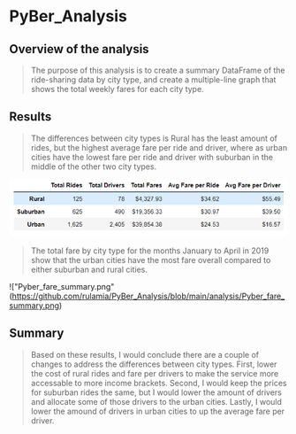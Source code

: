 # PyBer_Analysis
 
## Overview of the analysis
> The purpose of this analysis is to create a summary DataFrame of the ride-sharing data by city type, and create a multiple-line graph that shows the total weekly fares for each city type. 

## Results
> The differences between city types is Rural has the least amount of rides, but the highest average fare per ride and driver, where as urban cities have the lowest fare per ride and driver with suburban in the middle of the other two city types. 

!["pyber_summary_df.PNG"](https://github.com/rulamia/PyBer_Analysis/blob/main/Resources/pyber_summary_df.PNG)

> The total fare by city type for the months January to April in 2019 show that the urban cities have the most fare overall compared to either suburban and rural cities.

!["Pyber_fare_summary.png"(https://github.com/rulamia/PyBer_Analysis/blob/main/analysis/Pyber_fare_summary.png)

## Summary
> Based on these results, I would conclude there are a couple of changes to address the differences between city types. First, lower the cost of rural rides and fare per drivers to make the service more accessable to more income brackets. Second, I would keep the prices for suburban rides the same, but I would lower the amount of drivers and allocate some of those drivers to the urban cities. Lastly, I would lower the amound of drivers in urban cities to up the average fare per driver. 